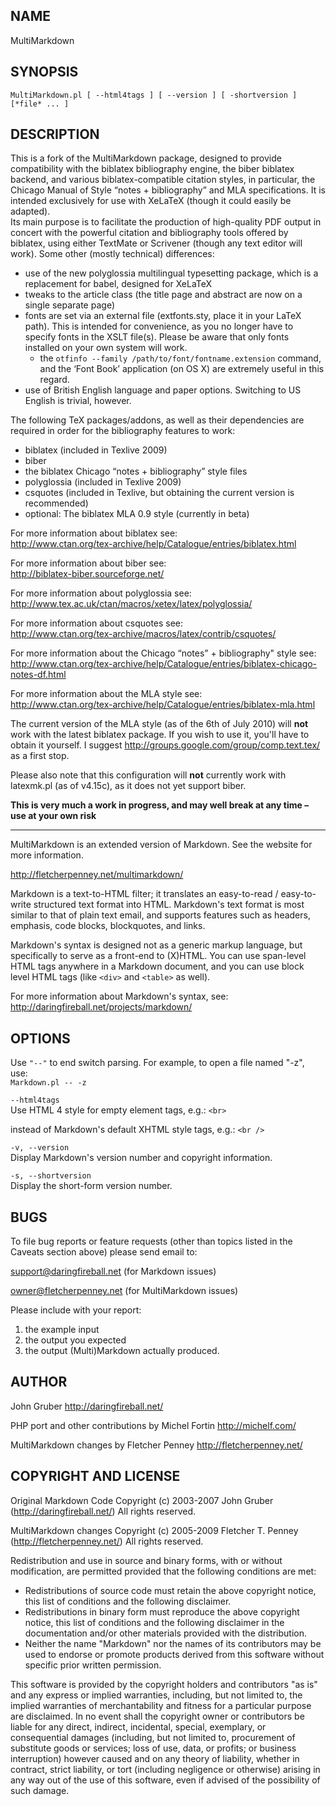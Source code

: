 ## NAME ##

MultiMarkdown

## SYNOPSIS ##
    
`MultiMarkdown.pl [ --html4tags ] [ --version ] [ -shortversion ] [*file* ... ]`  


## DESCRIPTION ##


This is a fork of the MultiMarkdown package, designed to provide compatibility
with the biblatex bibliography engine, the biber biblatex backend, and various
biblatex-compatible citation styles, in particular, the
Chicago Manual of Style “notes + bibliography” and MLA specifications.
It is intended exclusively for use with XeLaTeX (though it could easily be adapted).  
Its main purpose is to facilitate the production of high-quality PDF output in concert with the powerful citation and bibliography tools
offered by biblatex, using either TextMate or Scrivener (though any text editor will work).
Some other (mostly technical) differences:  

* use of the new polyglossia multilingual typesetting package, which is a replacement for babel, designed for XeLaTeX
* tweaks to the article class (the title page and abstract are now on a single separate page)
* fonts are set via an external file (extfonts.sty, place it in your LaTeX path). This is intended for convenience, as you no longer have to specify fonts in the XSLT file(s). Please be aware that only fonts installed on your own system will work. 
	* the `otfinfo --family /path/to/font/fontname.extension` command, and the ‘Font Book’ application (on OS X) are extremely useful in this regard.
* use of British English language and paper options. Switching to US English is trivial, however.
	
The following TeX packages/addons, as well as their dependencies
are required in order for the bibliography features to work:
	
* biblatex (included in Texlive 2009)
* biber
* the biblatex Chicago “notes + bibliography” style files
* polyglossia (included in Texlive 2009)
* csquotes (included in Texlive, but obtaining the current version is recommended)
* optional: The biblatex MLA 0.9 style (currently in beta)
	
	
For more information about biblatex see:  
<http://www.ctan.org/tex-archive/help/Catalogue/entries/biblatex.html>  
	
For more information about biber see:  
<http://biblatex-biber.sourceforge.net/>  

For more information about polyglossia see:  
<http://www.tex.ac.uk/ctan/macros/xetex/latex/polyglossia/>	  

For more information about csquotes see:  
<http://www.ctan.org/tex-archive/macros/latex/contrib/csquotes/>  

For more information about the Chicago “notes” + bibliography" style see:  
<http://www.ctan.org/tex-archive/help/Catalogue/entries/biblatex-chicago-notes-df.html>  

For more information about the MLA style see:  
<http://www.ctan.org/tex-archive/help/Catalogue/entries/biblatex-mla.html>  

The current version of the MLA style (as of the 6th of July 2010) will **not** work with the latest biblatex package. If you wish to use it,
you'll have to obtain it yourself. I suggest <http://groups.google.com/group/comp.text.tex/> as a first stop.

Please also note that this configuration will **not** currently work with latexmk.pl (as of v4.15c), as it does not yet support biber.

**This is very much a work in progress, and may well break at any time – use at your own risk**  
  
---

	
MultiMarkdown is an extended version of Markdown. See the website for more information.  

<http://fletcherpenney.net/multimarkdown/>  

Markdown is a text-to-HTML filter; it translates an easy-to-read / easy-to-write structured text format into HTML. Markdown's text format is most similar to that of plain text email, and supports features such as headers, emphasis, code blocks, blockquotes, and links.  

Markdown's syntax is designed not as a generic markup language, but
specifically to serve as a front-end to (X)HTML. You can use span-level HTML tags anywhere in a Markdown document, and you can use block level HTML tags (like `<div>` and `<table>` as well).  

For more information about Markdown's syntax, see:  
<http://daringfireball.net/projects/markdown/>  

## OPTIONS ##

Use `"--"` to end switch parsing. For example, to open a file named "-z",  
use:  
`Markdown.pl -- -z`

`--html4tags`  
Use HTML 4 style for empty element tags, e.g.: `<br>`  

instead of Markdown's default XHTML style tags, e.g.: `<br />`  

`-v, --version`  
Display Markdown's version number and copyright information.

`-s, --shortversion`  
Display the short-form version number.  

## BUGS ##

To file bug reports or feature requests (other than topics listed in the Caveats section above) please send email to:  

support@daringfireball.net (for Markdown issues)  

owner@fletcherpenney.net (for MultiMarkdown issues)  

Please include with your report:  

1. the example input 
2. the output you expected 
3. the output (Multi)Markdown actually produced. 

## AUTHOR ##

John Gruber <http://daringfireball.net/>  

PHP port and other contributions by Michel Fortin <http://michelf.com/>  

MultiMarkdown changes by Fletcher Penney <http://fletcherpenney.net/>

## COPYRIGHT AND LICENSE ##

Original Markdown Code Copyright (c) 2003-2007 John Gruber (<http://daringfireball.net/>) All rights reserved.  

MultiMarkdown changes Copyright (c) 2005-2009 Fletcher T. Penney (<http://fletcherpenney.net/>) All rights reserved.  

Redistribution and use in source and binary forms, with or without
modification, are permitted provided that the following conditions are met:  

* Redistributions of source code must retain the above copyright notice, this list of conditions and the following disclaimer.
* Redistributions in binary form must reproduce the above copyright notice, this list of conditions and the following disclaimer in the documentation and/or other materials provided with the distribution.
* Neither the name "Markdown" nor the names of its contributors may be used to endorse or promote products derived from this software without specific prior written permission.

This software is provided by the copyright holders and contributors "as
is" and any express or implied warranties, including, but not limited
to, the implied warranties of merchantability and fitness for a
particular purpose are disclaimed. In no event shall the copyright owner
or contributors be liable for any direct, indirect, incidental, special,
exemplary, or consequential damages (including, but not limited to,
procurement of substitute goods or services; loss of use, data, or
profits; or business interruption) however caused and on any theory of
liability, whether in contract, strict liability, or tort (including
negligence or otherwise) arising in any way out of the use of this
software, even if advised of the possibility of such damage.

